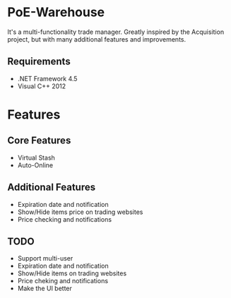 # PoE-Warehouse
It's a multi-functionality trade manager. Greatly inspired by the Acquisition project, but with many additional features and improvements.

## Requirements
- .NET Framework 4.5
- Visual C++ 2012

# Features
## Core Features
- Virtual Stash
- Auto-Online 

## Additional Features
- Expiration date and notification
- Show/Hide items price on trading websites
- Price checking and notifications

## TODO
- Support multi-user
- Expiration date and notification
- Show/Hide items on trading websites
- Price cheking and notifications
- Make the UI better
